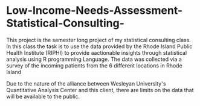 # Low-Income-Needs-Assessment-Statistical-Consulting-

This project is the semester long project of my statistical consulting class. In this class the task is to use the data provided by the Rhode Island Public Health Institute (RIPHI) to provide aactionable insights through statistical analysis using R programming Language. The data was collected via a survey of the incoming patients from the 6 different locations in Rhode Island

Due to the nature of the alliance between Wesleyan University's Quantitative Analysis Center and this client, there are limits on the data that will be available to the public.
